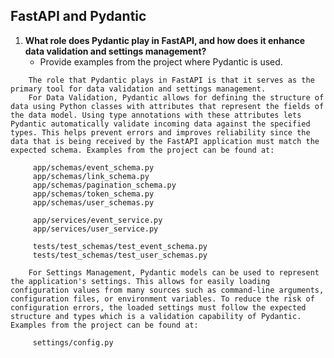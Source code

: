 ## FastAPI and Pydantic

1. **What role does Pydantic play in FastAPI, and how does it enhance data validation and settings management?**
   - Provide examples from the project where Pydantic is used.
<p>

        The role that Pydantic plays in FastAPI is that it serves as the primary tool for data validation and settings management.
        For Data Validation, Pydantic allows for defining the structure of data using Python classes with attributes that represent the fields of the data model. Using type annotations with these attributes lets Pydantic automatically validate incoming data against the specified types. This helps prevent errors and improves reliability since the data that is being received by the FastAPI application must match the expected schema. Examples from the project can be found at:

         app/schemas/event_schema.py
         app/schemas/link_schema.py
         app/schemas/pagination_schema.py
         app/schemas/token_schema.py
         app/schemas/user_schemas.py

         app/services/event_service.py
         app/services/user_service.py

         tests/test_schemas/test_event_schema.py
         tests/test_schemas/test_user_schemas.py
      
        For Settings Management, Pydantic models can be used to represent the application's settings. This allows for easily loading configuration values from many sources such as command-line arguments, configuration files, or environment variables. To reduce the risk of configuration errors, the loaded settings must follow the expected structure and types which is a validation capability of Pydantic. Examples from the project can be found at:

         settings/config.py
